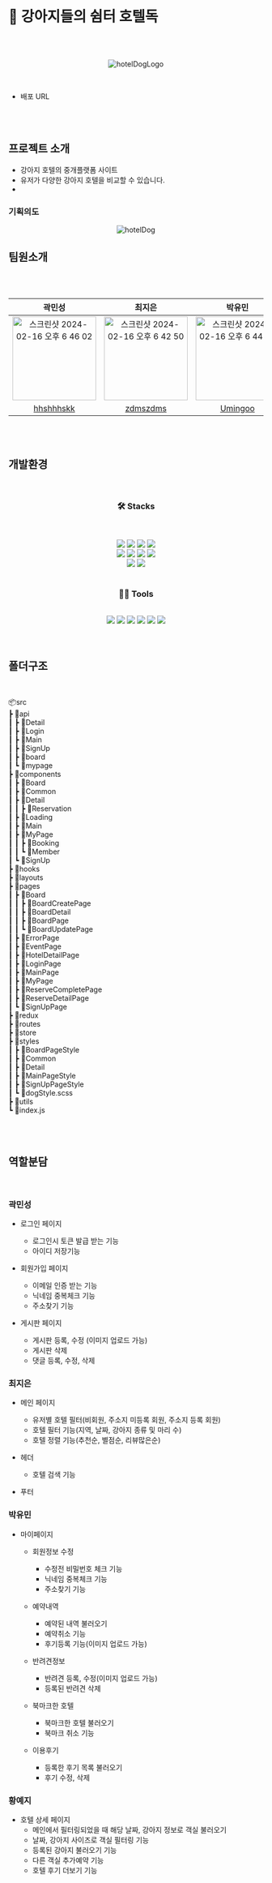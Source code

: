 # 🐶 강아지들의 쉼터 호텔독
</br>
</br>
<p align="center">
  <img src="https://github.com/hhshhhskk/HotelDog/assets/67895755/afb05816-c417-4f95-97e2-e8972157f817" alt="hotelDogLogo" />
</p>
</br>

- 배포 URL

</br>
</br>

## 프로젝트 소개

- 강아지 호텔의 중개플랫폼 사이트
- 유저가 다양한 강아지 호텔을 비교할 수 있습니다.
- 

### 기획의도

<p align="center">
  <img src="https://github.com/hhshhhskk/HotelDog/assets/67895755/0f684686-031c-4c95-8611-eaceac36c7b5" alt="hotelDog" />
</p>


## 팀원소개

</br>
</br>

<div align="center">
  
|  곽민성  |  최지은  |  박유민  |  황예지  |
| :---: | :---: | :---: | :---: |
|   <img width="165" alt="스크린샷 2024-02-16 오후 6 46 02" src="https://github.com/hhshhhskk/HotelDog/assets/67895755/39e1fd63-b069-4669-a451-73bf59ff731a">|  <img width="165" alt="스크린샷 2024-02-16 오후 6 42 50" src="https://github.com/hhshhhskk/HotelDog/assets/67895755/62d6fdf9-3aaa-4fc0-a140-7cfceaa7fc98"> | <img width="165" alt="스크린샷 2024-02-16 오후 6 44 03" src="https://github.com/hhshhhskk/HotelDog/assets/67895755/60786360-5a50-4399-9569-ad6e83b44d7c"> | <img width="165" alt="스크린샷 2024-02-16 오후 6 45 27" src="https://github.com/hhshhhskk/HotelDog/assets/67895755/7373952d-7fa9-4183-9a09-eaa2372a107c"> |
| [hhshhhskk](https://github.com/hhshhhskk) | [zdmszdms](https://github.com/zdmszdms) | [Umingoo](https://github.com/Umingoo) | [rillyyy](https://github.com/rillyyy) | 

</div>

</br>
</br>

## 개발환경

<br/>

<h3 align="center">🛠️ Stacks</h3>

<br/>
    <div style="margin: 0 auto; text-align: center;" align= "center">
        <br/><img src="https://img.shields.io/badge/HTML5-E34F26?style=for-the-badge&logo=HTML5&logoColor=white">
        <img src="https://img.shields.io/badge/CSS3-1572B6?style=for-the-badge&logo=CSS3&logoColor=white">
        <img src="https://img.shields.io/badge/Sass-CC6699?style=for-the-badge&logo=Sass&logoColor=white">
        <img src="https://img.shields.io/badge/Javascript-F7DF1E?style=for-the-badge&logo=Javascript&logoColor=white"><br/>
        <img src="https://img.shields.io/badge/React-61DAFB?style=for-the-badge&logo=React&logoColor=white">
          <img src="https://img.shields.io/badge/Redux-764ABC?style=for-the-badge&logo=Redux&logoColor=white">
          <img src="https://img.shields.io/badge/React Query-FF4154?style=for-the-badge&logo=React Query&logoColor=white">
        <img src="https://img.shields.io/badge/StyledComponents-DB7093?style=for-the-badge&logo=StyledComponents&logoColor=white"><br/>
        <img src="https://img.shields.io/badge/Prettier-F7B93E?style=for-the-badge&logo=Prettier&logoColor=white">
        <img src="https://img.shields.io/badge/Eslint-4B32C3?style=for-the-badge&logo=Eslint&logoColor=white">
    </div>
</br>

<h3 align="center">💪🏼 Tools</h3>

<br/>
    <div style="margin: 0 auto; text-align: center;" align= "center">
        <img src="https://img.shields.io/badge/Visual Studio Code-007ACC?style=for-the-badge&logo=Visual Studio Code&logoColor=white"/>
        <img src="https://img.shields.io/badge/Git-F05032?style=for-the-badge&logo=Git&logoColor=white">
        <img src="https://img.shields.io/badge/Github-181717?style=for-the-badge&logo=Github&logoColor=white">
        <img src="https://img.shields.io/badge/Figma-F24E1E?style=for-the-badge&logo=Figma&logoColor=white">
        <img src="https://img.shields.io/badge/Notion-000000?style=for-the-badge&logo=Notion&logoColor=white">
        <img src="https://img.shields.io/badge/Slack-4A154B?style=for-the-badge&logo=Slack&logoColor=white">
    </div>
</br>
</br>

## 폴더구조

</br>

📦src</br>
 ┣ 📂api</br>
 ┃ ┣ 📂Detail</br>
 ┃ ┣ 📂Login</br>
 ┃ ┣ 📂Main</br>
 ┃ ┣ 📂SignUp</br>
 ┃ ┣ 📂board</br>
 ┃ ┗ 📂mypage</br>
 ┣ 📂components</br>
 ┃ ┣ 📂Board</br>
 ┃ ┣ 📂Common</br>
 ┃ ┣ 📂Detail</br>
 ┃ ┃ ┣ 📂Reservation</br>
 ┃ ┣ 📂Loading</br>
 ┃ ┣ 📂Main</br>
 ┃ ┣ 📂MyPage</br>
 ┃ ┃ ┣ 📂Booking</br>
 ┃ ┃ ┗ 📂Member</br>
 ┃ ┗ 📂SignUp</br>
 ┣ 📂hooks</br>
 ┣ 📂layouts</br>
 ┣ 📂pages</br>
 ┃ ┣ 📂Board</br>
 ┃ ┃ ┣ 📂BoardCreatePage</br>
 ┃ ┃ ┣ 📂BoardDetail</br>
 ┃ ┃ ┣ 📂BoardPage</br>
 ┃ ┃ ┗ 📂BoardUpdatePage</br>
 ┃ ┣ 📂ErrorPage</br>
 ┃ ┣ 📂EventPage</br>
 ┃ ┣ 📂HotelDetailPage</br>
 ┃ ┣ 📂LoginPage</br>
 ┃ ┣ 📂MainPage</br>
 ┃ ┣ 📂MyPage</br>
 ┃ ┣ 📂ReserveCompletePage</br>
 ┃ ┣ 📂ReserveDetailPage</br>
 ┃ ┗ 📂SignUpPage</br>
 ┣ 📂redux</br>
 ┣ 📂routes</br>
 ┣ 📂store</br>
 ┣ 📂styles</br>
 ┃ ┣ 📂BoardPageStyle</br>
 ┃ ┣ 📂Common</br>
 ┃ ┣ 📂Detail</br>
 ┃ ┣ 📂MainPageStyle</br>
 ┃ ┣ 📂SignUpPageStyle</br>
 ┃ ┗ 📜dogStyle.scss</br>
 ┣ 📂utils</br>
 ┗ 📜index.js</br>

 </br>
 </br>

 ## 역할분담

</br>

### 곽민성

- 로그인 페이지
    - 로그인시 토큰 발급 받는 기능
    - 아이디 저장기능
    
- 회원가입 페이지
    - 이메일 인증 받는 기능
    - 닉네임 중복체크 기능
    - 주소찾기 기능
  
- 게시판 페이지
    - 게시판 등록, 수정 (이미지 업로드 가능)
    - 게시판 삭제
    - 댓글 등록, 수정, 삭제
 
### 최지은

- 메인 페이지
    - 유저별 호텔 필터(비회원, 주소지 미등록 회원, 주소지 등록 회원)
    - 호텔 필터 기능(지역, 날짜, 강아지 종류 및 마리 수)
    - 호텔 정렬 기능(추천순, 별점순, 리뷰많은순)
      
- 헤더
    - 호텔 검색 기능
  
- 푸터
 
### 박유민

- 마이페이지
    - 회원정보 수정
        - 수정전 비밀번호 체크 기능
        - 닉네임 중복체크 기능
        - 주소찾기 기능
          
    - 예약내역
        - 예약된 내역 불러오기
        - 예약취소 기능
        - 후기등록 기능(이미지 업로드 가능)

    - 반려견정보
        - 반려견 등록, 수정(이미지 업로드 가능)
        - 등록된 반려견 삭제

    - 북마크한 호텔
        - 북마크한 호텔 불러오기
        - 북마크 취소 기능
    
    - 이용후기
        - 등록한 후기 목록 불러오기
        - 후기 수정, 삭제

### 황예지

- 호텔 상세 페이지
    - 메인에서 필터링되었을 때 해당 날짜, 강아지 정보로 객실 불러오기
    - 날짜, 강아지 사이즈로 객실 필터링 기능
    - 등록된 강아지 불러오기 기능
    - 다른 객실 추가예약 기능
    - 호텔 후기 더보기 기능











      
